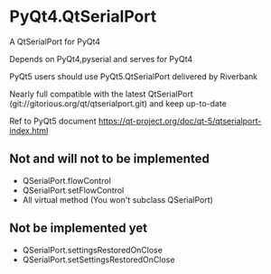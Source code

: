 PyQt4.QtSerialPort
==================

A QtSerialPort for PyQt4

Depends on PyQt4,pyserial and serves for PyQt4 

PyQt5 users should use PyQt5.QtSerialPort delivered by Riverbank

Nearly full compatible with the latest QtSerialPort (git://gitorious.org/qt/qtserialport.git) and keep up-to-date

Ref to PyQt5 document https://qt-project.org/doc/qt-5/qtserialport-index.html

Not and will not to be implemented
----------------------------------

  * QSerialPort.flowControl
  * QSerialPort.setFlowControl
  * All virtual method (You won't subclass QSerialPort)

Not be implemented yet
----------------------------------
  * QSerialPort.settingsRestoredOnClose
  * QSerialPort.setSettingsRestoredOnClose
